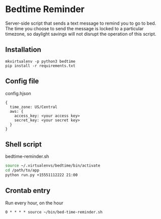 # Bedtime Reminder

Server-side script that sends a text message to remind you to go to bed. The
time you choose to send the message is locked to a particular timezone, so daylight
savings will not disrupt the operation of this script.

## Installation

```
mkvirtualenv -p python3 bedtime
pip install -r requirements.txt
```

## Config file

config.hjson

```
{
  time_zone: US/Central
  aws: {
    access_key: <your access key>
    secret_key: <your secret key>
  }
}
```

## Shell script

bedtime-reminder.sh

```bash
source ~/.virtualenvs/bedtime/bin/activate
cd /path/to/app
python run.py +15551112222 21:00
```

## Crontab entry

Run every hour, on the hour

```
0 * * * * source ~/bin/bed-time-reminder.sh
```
